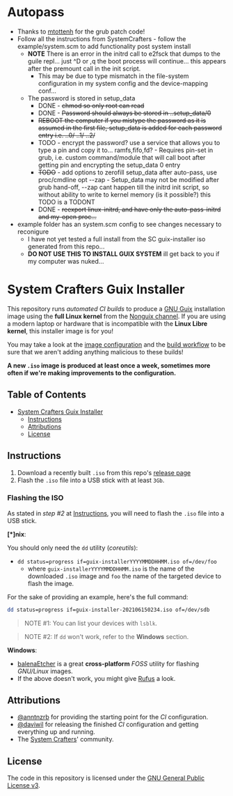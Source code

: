 # Autopass
- Thanks to [mtottenh](https://github.com/mtottenh/grub2/tree/boot_data) for the grub patch code!
- Follow all the instructions from SystemCrafters - follow the example/system.scm to add functionality post system install
  - **NOTE** There is an error in the initrd call to e2fsck that dumps to the guile repl... just ^D or ,q the boot process will continue... this appears after the premount call in the init script.
    - This may be due to type mismatch in the file-system configuration in my system config and the device-mapping conf...
  - The password is stored in setup_data
    - DONE - ~~chmod so only root can read~~
	- DONE - ~~Password should always be stored in ..setup_data/0~~
     - ~~REBOOT the computer if you mistype the password as it is assumed in the first file, setup_data is added for each password entry i.e. ..0/ ..1/ ..2/~~
	- TODO - encrypt the password? use a service that allows you to type a pin and copy it to... ramfs,fifo,fd?
	       - Requires pin-set in grub, i.e. custom command/module that will call boot after getting pin and encrypting the setup_data 0 entry
	- ~~TODO~~ - add options to zerofill setup_data after auto-pass, use proc/cmdline opt --zap
               - Setup_data may not be modified after grub hand-off, --zap cant happen till the initrd init script, so without ability to write to kernel memory (is it possible?) this TODO is a TODONT 
    - DONE - ~~reexport linux-initrd, and have only the auto-pass-initrd and my-open proc...~~
- example folder has an system.scm config to see changes necessary to reconigure 
  - I have not yet tested a full install from the SC guix-installer iso generated from this repo...
  - **DO NOT USE THIS TO INSTALL GUIX SYSTEM** ill get back to you if my computer was nuked...
 

# System Crafters Guix Installer

This repository runs _automated CI builds_ to produce a
[GNU Guix](https://guix.gnu.org) installation image using the
**full Linux kernel** from the
[Nonguix channel](https://gitlab.com/nonguix/nonguix). If you are using a
modern laptop or hardware that is incompatible with the **Linux Libre kernel**,
this installer image is for you!

You may take a look at the [image configuration](./installer.scm) and the
[build workflow](./.github/workflows/build.yaml) to be sure that we aren't adding
anything malicious to these builds!

**A new `.iso` image is produced at least once a week, sometimes more often if
we're making improvements to the configuration.**

## Table of Contents
- [System Crafters Guix Installer](#system-crafters-guix-installer)
  - [Instructions](#instructions)
  - [Attributions](#attributions)
  - [License](#license)

## Instructions

1. Download a recently built `.iso` from this repo's
   [release page](https://github.com/SystemCrafters/guix-installer/releases)
2. Flash the `.iso` file into a USB stick with at least `3Gb`.

### Flashing the ISO

As stated in _step #2_ at [Instructions](#instructions), you will need to flash
the `.iso` file into a USB stick.

**[*]nix**:

You should only need the `dd` utility (_coreutils_):

- `dd status=progress if=guix-installerYYYYMMDDHHMM.iso of=/dev/foo`
  - where `guix-installerYYYYMMDDHHMM.iso` is the name of the downloaded `.iso`
    image and `foo` the name of the targeted device to flash the image.

For the sake of providing an example, here's the full command:

```sh
dd status=progress if=guix-installer-202106150234.iso of=/dev/sdb
```

> NOTE #1: You can list your devices with `lsblk`.

> NOTE #2: If `dd` won't work, refer to the **Windows** section.

**Windows**:

- [balenaEtcher](https://www.balena.io/etcher) is a great **cross-platform**
  _FOSS_ utility for flashing _GNU/Linux_ images.
- If the above doesn't work, you might give [Rufus](https://rufus.ie/en_US/) a
  look.

## Attributions

- [@anntnzrb](https://github.com/anntnzrb) for providing the starting point for
  the _CI_ configuration.
- [@daviwil](https://github.com/daviwil) for releasing the finished _CI_
  configuration and getting everything up and running.
- The [System Crafters](https://systemcrafters.cc)' community.

## License

The code in this repository is licensed under the
[GNU General Public License v3](./LICENSE.txt).
